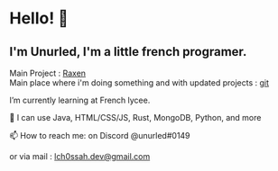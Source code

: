 # Hello! 👋

## I'm Unurled, I'm a little french programer.

Main Project : [Raxen](https://git.unurled.gq/elixium/raxen)\
Main place where i'm doing something and with updated projects : [git](https://git.unurled.gq/unurled)

I’m currently learning at French lycee.

💬 I can use  Java, HTML/CSS/JS, Rust, MongoDB, Python, and more 

📫 How to reach me: on Discord @unurled#0149

   or via mail : lch0ssah.dev@gmail.com
